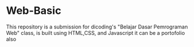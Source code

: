 # Web-Basic
This repository is a submission for dicoding's "Belajar Dasar Pemrograman Web" class, is built using HTML,CSS, and Javascript it can be a portofolio also

